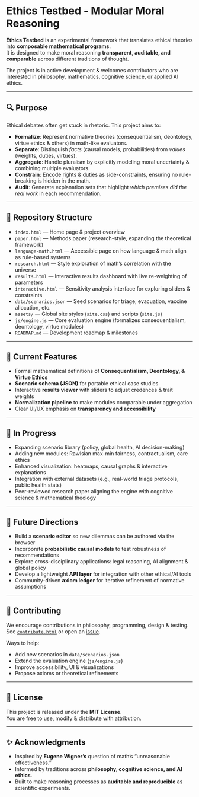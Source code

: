 # Ethics Testbed - Modular Moral Reasoning

**Ethics Testbed** is an experimental framework that translates ethical theories into **composable mathematical programs**.  
It is designed to make moral reasoning **transparent, auditable, and comparable** across different traditions of thought.  

The project is in active development & welcomes contributors who are interested in philosophy, mathematics, cognitive science, or applied AI ethics.

---

## 🔍 Purpose

Ethical debates often get stuck in rhetoric. This project aims to:

- **Formalize**: Represent normative theories (consequentialism, deontology, virtue ethics & others) in math-like evaluators.  
- **Separate**: Distinguish *facts* (causal models, probabilities) from *values* (weights, duties, virtues).  
- **Aggregate**: Handle pluralism by explicitly modeling moral uncertainty & combining multiple evaluators.  
- **Constrain**: Encode rights & duties as side-constraints, ensuring no rule-breaking is hidden in the math.  
- **Audit**: Generate explanation sets that highlight *which premises did the real work* in each recommendation.  

---

## 📂 Repository Structure

- `index.html` — Home page & project overview  
- `paper.html` — Methods paper (research-style, expanding the theoretical framework)  
- `language-math.html` — Accessible page on how language & math align as rule-based systems  
- `research.html` — Style exploration of math’s correlation with the universe  
- `results.html` — Interactive results dashboard with live re-weighting of parameters  
- `interactive.html` — Sensitivity analysis interface for exploring sliders & constraints  
- `data/scenarios.json` — Seed scenarios for triage, evacuation, vaccine allocation, etc.  
- `assets/` — Global site styles (`site.css`) and scripts (`site.js`)  
- `js/engine.js` — Core evaluation engine (formalizes consequentialism, deontology, virtue modules)  
- `ROADMAP.md` — Development roadmap & milestones  

---

## 🧩 Current Features

- Formal mathematical definitions of **Consequentialism, Deontology, & Virtue Ethics**  
- **Scenario schema (JSON)** for portable ethical case studies  
- Interactive **results viewer** with sliders to adjust credences & trait weights  
- **Normalization pipeline** to make modules comparable under aggregation  
- Clear UI/UX emphasis on **transparency and accessibility**  

---

## 🚧 In Progress

- Expanding scenario library (policy, global health, AI decision-making)  
- Adding new modules: Rawlsian max-min fairness, contractualism, care ethics  
- Enhanced visualization: heatmaps, causal graphs & interactive explanations  
- Integration with external datasets (e.g., real-world triage protocols, public health stats)  
- Peer-reviewed research paper aligning the engine with cognitive science & mathematical theology  

---

## 🔮 Future Directions

- Build a **scenario editor** so new dilemmas can be authored via the browser  
- Incorporate **probabilistic causal models** to test robustness of recommendations  
- Explore cross-disciplinary applications: legal reasoning, AI alignment & global policy  
- Develop a lightweight **API layer** for integration with other ethical/AI tools  
- Community-driven **axiom ledger** for iterative refinement of normative assumptions  

---

## 📖 Contributing

We encourage contributions in philosophy, programming, design & testing.  
See [`contribute.html`](contribute.html) or open an [issue](https://github.com/xartaiusx/ethics.testbed/issues).  

Ways to help:  
- Add new scenarios in `data/scenarios.json`  
- Extend the evaluation engine (`js/engine.js`)  
- Improve accessibility, UI & visualizations  
- Propose axioms or theoretical refinements  

---

## 📜 License

This project is released under the **MIT License**.  
You are free to use, modify & distribute with attribution.  

---

## ✨ Acknowledgments

- Inspired by **Eugene Wigner’s** question of math’s “unreasonable effectiveness.”  
- Informed by traditions across **philosophy, cognitive science, and AI ethics**.  
- Built to make reasoning processes as **auditable and reproducible** as scientific experiments.
